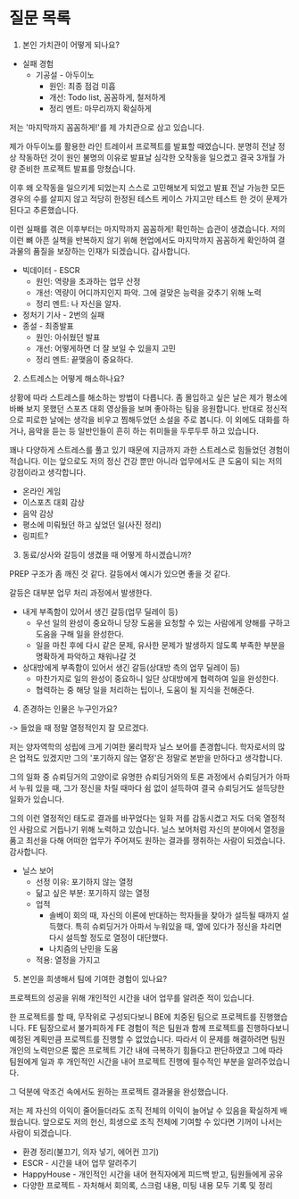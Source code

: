 # 질문 목록

1. 본인 가치관이 어떻게 되나요?

- 실패 경험
  - 기공설 - 아두이노
    - 원인: 최종 점검 미흡
    - 개선: Todo list, 꼼꼼하게, 철저하게
    - 정리 멘트: 마무리까지 확실하게

저는 '마지막까지 꼼꼼하게!'를 제 가치관으로 삼고 있습니다.

제가 아두이노를 활용한 라인 트레이서 프로젝트를 발표할 때였습니다.
분명히 전날 정상 작동하던 것이 원인 불명의 이유로 발표날 심각한 오작동을 일으켰고
결국 3개월 가량 준비한 프로젝트 발표를 망쳤습니다.

이후 왜 오작동을 일으키게 되었는지 스스로 고민해보게 되었고
발표 전날 가능한 모든 경우의 수를 살피지 않고
적당히 한정된 테스트 케이스 가지고만 테스트 한 것이 문제가 된다고 추론했습니다.

이런 실패를 겪은 이후부터는 마지막까지 꼼꼼하게! 확인하는 습관이 생겼습니다.
저의 이런 뼈 아픈 실책을 반복하지 않기 위해 현업에서도 마지막까지 꼼꼼하게 확인하여
결과물의 품질을 보장하는 인재가 되겠습니다.
감사합니다.

- 빅데이터 - ESCR
  - 원인: 역량을 초과하는 업무 산정
  - 개선: 역량이 어디까지인지 파악. 그에 걸맞은 능력을 갖추기 위해 노력
  - 정리 멘트: 나 자신을 알자.
- 정처기 기사 - 2번의 실패
- 종설 - 최종발표
  - 원인: 아쉬웠던 발표
  - 개선: 어떻게하면 더 잘 보일 수 있을지 고민
  - 정리 멘트: 끝맺음이 중요하다.

2. 스트레스는 어떻게 해소하나요?

상황에 따라 스트레스를 해소하는 방법이 다릅니다.
좀 몰입하고 싶은 날은
제가 평소에 바빠 보지 못했던 스포츠 대회 영상들을 보며 좋아하는 팀을 응원합니다.
반대로 정신적으로 피로한 날에는
생각을 비우고 찜해두었던 소설을 주로 봅니다.
이 외에도 대화를 하거나, 음악을 듣는 등 일반인들이 흔히 하는 취미들을 두루두루 하고 있습니다.

꽤나 다양하게 스트레스를 풀고 있기 때문에
지금까지 과한 스트레스로 힘들었던 경험이 적습니다.
이는 앞으로도 저의 정신 건강 뿐만 아니라 업무에서도 큰 도움이 되는 저의 강점이라고 생각합니다.

- 온라인 게임
- 이스포츠 대회 감상
- 음악 감상
- 평소에 미뤄뒀던 하고 싶었던 일(사진 정리)
- 링피트?

3. 동료/상사와 갈등이 생겼을 때 어떻게 하시겠습니까?

PREP 구조가 좀 깨진 것 같다.
갈등에서 예시가 있으면 좋을 것 같다.

갈등은 대부분 업무 처리 과정에서 발생한다.

- 내게 부족함이 있어서 생긴 갈등(업무 딜레이 등)
  - 우선 일의 완성이 중요하니 당장 도움을 요청할 수 있는 사람에게 양해를 구하고 도움을 구해 일을 완성한다.
  - 일을 마친 후에 다시 같은 문제, 유사한 문제가 발생하지 않도록 부족한 부분을 명확하게 파악하고 채워나갈 것
- 상대방에게 부족함이 있어서 생긴 갈등(상대방 측의 업무 딜레이 등)
  - 마찬가지로 일의 완성이 중요하니 일단 상대방에게 협력하여 일을 완성한다.
  - 협력하는 중 해당 일을 처리하는 팁이나, 도움이 될 지식을 전해준다.

4. 존경하는 인물은 누구인가요?

-> 들었을 때 정말 열정적인지 잘 모르겠다.

저는 양자역학의 성립에 크게 기여한 물리학자 닐스 보어를 존경합니다.
학자로서의 많은 업적도 있겠지만 그의 '포기하지 않는 열정'은 정말로 본받을 만하다고 생각합니다.

그의 일화 중 슈뢰딩거의 고양이로 유명한 슈뢰딩거와의 토론 과정에서
슈뢰딩거가 아파서 누워 있을 때,
그가 정신을 차릴 때마다 쉼 없이 설득하여
결국 슈뢰딩거도 설득당한 일화가 있습니다.

그의 이런 열정적인 태도로 결과를 바꾸었다는 일화 저를 감동시켰고
저도 더욱 열정적인 사람으로 거듭나기 위해 노력하고 있습니다.
닐스 보어처럼 자신의 분야에서 열정을 품고 최선을 다해
어떠한 업무가 주어져도 원하는 결과를 쟁취하는 사람이 되겠습니다.
감사합니다.

- 닐스 보어
  - 선정 이유: 포기하지 않는 열정
  - 닮고 싶은 부분: 포기하지 않는 열정
  - 업적
    - 솔베이 회의 때, 자신의 이론에 반대하는 학자들을 찾아가 설득될 때까지 설득했다. 특히 슈뢰딩거가 아파서 누워있을 때, 옆에 있다가 정신을 차리면 다시 설득할 정도로 열정이 대단했다.
    - 나치즘의 난민을 도움
  - 적용: 열정을 가지고

5. 본인을 희생해서 팀에 기여한 경험이 있나요?

프로젝트의 성공을 위해 개인적인 시간을 내어 업무를 알려준 적이 있습니다.

한 프로젝트를 할 때, 무작위로 구성되다보니 BE에 치중된 팀으로 프로젝트를 진행했습니다.
FE 팀장으로서 불가피하게 FE 경험이 적은 팀원과 함께 프로젝트를 진행하다보니
예정된 계획만큼 프로젝트를 진행할 수 없었습니다.
따라서 이 문제를 해결하려면
팀원 개인의 노력만으론 짧은 프로젝트 기간 내에 극복하기 힘들다고 판단하였고
그에 따라 팀원에게 일과 후 개인적인 시간을 내어
프로젝트 진행에 필수적인 부분을 알려주었습니다.

그 덕분에 악조건 속에서도 원하는 프로젝트 결과물을 완성했습니다.

저는 제 자신의 이익이 줄어들더라도 조직 전체의 이익이 늘어날 수 있음을 확실하게 배웠습니다.
앞으로도 저의 헌신, 희생으로 조직 전체에 기여할 수 있다면
기꺼이 나서는 사람이 되겠습니다.

- 환경 정리(불끄기, 의자 넣기, 에어컨 끄기)
- ESCR - 시간을 내어 업무 알려주기
- HappyHouse - 개인적인 시간을 내어 현직자에게 피드백 받고, 팀원들에게 공유
- 다양한 프로젝트 - 자처해서 회의록, 스크럼 내용, 미팅 내용 모두 기록 및 정리
